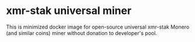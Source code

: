 # xmr-stak universal miner

This is minimized docker image for open-source universal xmr-stak Monero (and similar coins) miner without donation to developer's pool.
